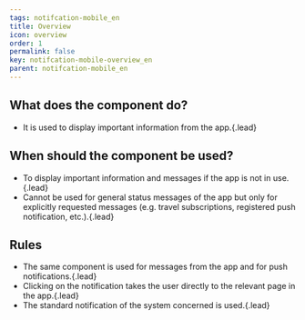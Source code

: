```yaml
---
tags: notifcation-mobile_en
title: Overview
icon: overview
order: 1
permalink: false  
key: notifcation-mobile-overview_en
parent: notifcation-mobile_en
---
```


## What does the component do?
*   It is used to display important information from the app.{.lead}

## When should the component be used? 
*   To display important information and messages if the app is not in use.{.lead} 
*   Cannot be used for general status messages of the app but only for explicitly requested messages (e.g. travel subscriptions, registered push notification, etc.).{.lead}

## Rules 
*   The same component is used for messages from the app and for push notifications.{.lead} 
*   Clicking on the notification takes the user directly to the relevant page in the app.{.lead}
*   The standard notification of the system concerned is used.{.lead}